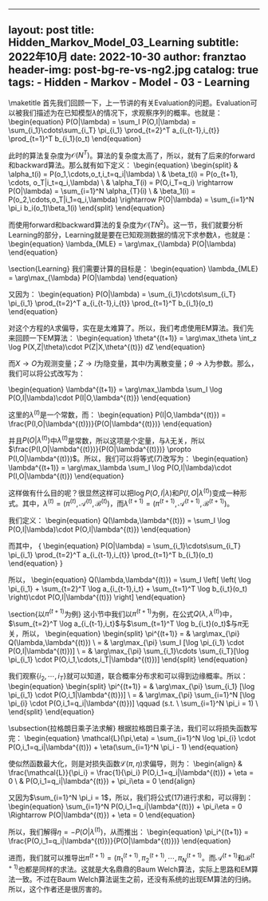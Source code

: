 
---
layout:     post
title:      Hidden_Markov_Model_03_Learning
subtitle:   2022年10月
date:       2022-10-30
author:     franztao
header-img: post-bg-re-vs-ng2.jpg
catalog: true
tags:
    - Hidden
    - Markov
    - Model
    - 03
    - Learning
---
            

\maketitle
首先我们回顾一下，上一节讲的有关Evaluation的问题。Evaluation可以被我们描述为在已知模型$\lambda$的情况下，求观察序列的概率。也就是：
\begin{equation}
    P(O|\lambda) = \sum_I P(O,I|\lambda) = \sum_{i_1}\cdots\sum_{i_T} \pi_{i_1} \prod_{t=2}^T a_{i_{t-1},i_{t}} \prod_{t=1}^T b_{i_1}(o_t)
\end{equation}

此时的算法复杂度为$\mathcal{O}(N^T)$。算法的复杂度太高了，所以，就有了后来的forward和backward算法。那么就有如下定义：
\begin{equation}
    \begin{split}
        & \alpha_t(i) = P(o_1,\cdots,o_t,i_t=q_i|\lambda) \\
        & \beta_t(i) = P(o_{t+1}, \cdots, o_T|i_t=q_i,\lambda) \\
        & \alpha_T(i) = P(O,i_T=q_i) \rightarrow P(O|\lambda) = \sum_{i=1}^N \alpha_{T}(i) \\
        & \beta_1(i) = P(o_2,\cdots,o_T|i_1=q_i,\lambda) \rightarrow P(O|\lambda) = \sum_{i=1}^N \pi_i b_i(o_1)\beta_1(i)
    \end{split}
\end{equation}

而使用forward和backward算法的复杂度为$\mathcal{O}(TN^2)$。这一节，我们就要分析Learning的部分，Learning就是要在已知观测数据的情况下求参数$\lambda$，也就是：
\begin{equation}
    \lambda_{MLE} = \arg\max_{\lambda} P(O|\lambda)
\end{equation}

\section{Learning}
我们需要计算的目标是：
\begin{equation}
    \lambda_{MLE} = \arg\max_{\lambda} P(O|\lambda)
\end{equation}

又因为：
\begin{equation}
    P(O|\lambda) =  \sum_{i_1}\cdots\sum_{i_T} \pi_{i_1} \prod_{t=2}^T a_{i_{t-1},i_{t}} \prod_{t=1}^T b_{i_1}(o_t)
\end{equation}

对这个方程的$\lambda$求偏导，实在是太难算了。所以，我们考虑使用EM算法。我们先来回顾一下EM算法：
\begin{equation}
    \theta^{(t+1)} = \arg\max_\theta \int_z \log P(X,Z|\theta)\cdot P(Z|X,\theta^{(t)}) dZ
\end{equation}

而$X\rightarrow O$为观测变量；$Z\rightarrow I$为隐变量，其中$I$为离散变量；$\theta \rightarrow \lambda$为参数。那么，我们可以将公式改写为：

\begin{equation}
    \lambda^{(t+1)} = \arg\max_\lambda \sum_I \log P(O,I|\lambda)\cdot P(I|O,\lambda^{(t)}) 
\end{equation}

这里的$\lambda^{(t)}$是一个常数，而：
\begin{equation}
    P(I|O,\lambda^{(t)}) = \frac{P(I,O|\lambda^{(t)})}{P(O|\lambda^{(t)})}
\end{equation}

并且$P(O|\lambda^{(t)})$中$\lambda^{(t)}$是常数，所以这项是个定量，与$\lambda$无关，所以$\frac{P(I,O|\lambda^{(t)})}{P(O|\lambda^{(t)})} \propto P(I,O|\lambda^{(t)})$。所以，我们可以将等式(7)改写为：
\begin{equation}
    \lambda^{(t+1)} = \arg\max_\lambda \sum_I \log P(O,I|\lambda)\cdot P(I,O|\lambda^{(t)})
\end{equation}

这样做有什么目的呢？很显然这样可以把$\log P(O,I|\lambda)$和$P(I,O|\lambda^{(t)})$变成一种形式。其中，$\lambda^{(t)} = (\pi^{(t)}, \mathcal{A}^{(t)}, \mathcal{B}^{(t)})$，而$\lambda^{(t+1)} = (\pi^{(t+1)}, \mathcal{A}^{(t+1)}, \mathcal{B}^{(t+1)})$。

我们定义：
\begin{equation}
    Q(\lambda,\lambda^{(t)}) = \sum_I \log P(O,I|\lambda)\cdot P(O,I|\lambda^{(t)}) 
\end{equation}

而其中，
{
\begin{equation}
    P(O|\lambda) =  \sum_{i_1}\cdots\sum_{i_T} \pi_{i_1} \prod_{t=2}^T a_{i_{t-1},i_{t}} \prod_{t=1}^T b_{i_1}(o_t)
\end{equation}
}

所以，
\begin{equation}
    Q(\lambda,\lambda^{(t)}) = \sum_I \left[ \left( \log \pi_{i_1} + \sum_{t=2}^T \log a_{i_{t-1},i_t} + \sum_{t=1}^T \log b_{i_t}(o_t) \right)\cdot P(O,I|\lambda^{(t)})  \right]
\end{equation}

\section{以$\pi^{(t+1)}$为例}
这小节中我们以$\pi^{(t+1)}$为例，在公式$Q(\lambda,\lambda^{(t)})$中，$\sum_{t=2}^T \log a_{i_{t-1},i_t}$与$\sum_{t=1}^T \log b_{i_t}(o_t)$与$\pi$无关，所以，
\begin{equation}
    \begin{split}
        \pi^{(t+1)} = & \arg\max_{\pi} Q(\lambda,\lambda^{(t)}) \\
        = & \arg\max_{\pi} \sum_I [\log \pi_{i_1} \cdot P(O,I|\lambda^{(t)})] \\
        = & \arg\max_{\pi} \sum_{i_1}\cdots \sum_{i_T}[\log \pi_{i_1} \cdot P(O,i_1,\cdots,i_T|\lambda^{(t)})]
    \end{split}
\end{equation}

我们观察$\{i_2,\cdots,i_T\}$就可以知道，联合概率分布求和可以得到边缘概率。所以：
\begin{equation}
    \begin{split}
        \pi^{(t+1)} = & \arg\max_{\pi} \sum_{i_1} [\log \pi_{i_1} \cdot P(O,i_1|\lambda^{(t)})] \\
        = & \arg\max_{\pi} \sum_{i=1}^N [\log \pi_{i} \cdot P(O,i_1=q_i|\lambda^{(t)})] \qquad (s.t. \ \sum_{i=1}^N \pi_i = 1) \\
    \end{split}
\end{equation}

\subsection{拉格朗日乘子法求解}
根据拉格朗日乘子法，我们可以将损失函数写完：
\begin{equation}
    \mathcal{L}(\pi,\eta) = \sum_{i=1}^N \log \pi_{i} \cdot P(O,i_1=q_i|\lambda^{(t)}) + \eta(\sum_{i=1}^N \pi_i - 1)
\end{equation}

使似然函数最大化，则是对损失函数$\mathcal{L}(\pi,\eta)$求偏导，则为：
\begin{align}
    & \frac{\mathcal{L}}{\pi_i} = \frac{1}{\pi_i} P(O,i_1=q_i|\lambda^{(t)}) + \eta = 0 \\
    & P(O,i_1=q_i|\lambda^{(t)}) + \pi_i\eta = 0 
\end{align}

又因为$\sum_{i=1}^N \pi_i = 1$，所以，我们将公式(17)进行求和，可以得到：
\begin{equation}
    \sum_{i=1}^N P(O,i_1=q_i|\lambda^{(t)}) + \pi_i\eta = 0 \Rightarrow P(O|\lambda^{(t)}) + \eta = 0
\end{equation}

所以，我们解得$\eta = -P(O|\lambda^{(t)})$，从而推出：
\begin{equation}
    \pi_i^{(t+1)} = \frac{P(O,i_1=q_i|\lambda^{(t)})}{P(O|\lambda^{(t)})}
\end{equation}

进而，我们就可以推导出$\pi^{(t+1)} = (\pi_1^{(t+1)},\pi_2^{(t+1)},\cdots,\pi_N^{(t+1)}$。而$\mathcal{A}^{(t+1)}$和$\mathcal{B}^{(t+1)}$也都是同样的求法。这就是大名鼎鼎的Baum Welch算法，实际上思路和EM算法一致。不过在Baum Welch算法诞生之前，还没有系统的出现EM算法的归纳。所以，这个作者还是很厉害的。

































